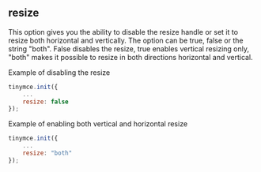 ## resize

This option gives you the ability to disable the resize handle or set it to resize both horizontal and vertically. The option can be true, false or the string "both". False disables the resize, true enables vertical resizing only, "both" makes it possible to resize in both directions horizontal and vertical.

Example of disabling the resize

```js
tinymce.init({
    ...
    resize: false
});
```

Example of enabling both vertical and horizontal resize

```js
tinymce.init({
    ...
    resize: "both"
});
```
